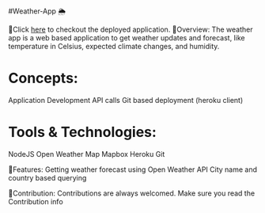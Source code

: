  #Weather-App 🌦️

📌Click [here](https://chiadi-weather-application.herokuapp.com "weather App") to checkout the deployed application.
🔹Overview:
The weather app is a web based application to get weather updates and forecast, like temperature in Celsius, expected climate changes, and humidity.

# Concepts:
Application Development
API calls
Git based deployment (heroku client)

# Tools & Technologies:
NodeJS
Open Weather Map
Mapbox
Heroku
Git

🔹Features:
Getting weather forecast using Open Weather API
City name and country based querying

🔹Contribution:
Contributions are always welcomed. Make sure you read the Contribution info